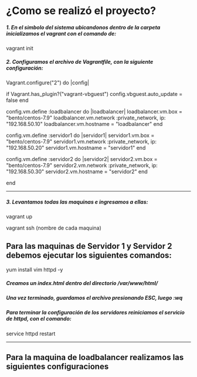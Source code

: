 <h1> ¿Como se realizó el proyecto? </h1>
<h5> 1. En el simbolo del sistema ubicandonos dentro de la carpeta inicializamos el vagrant con el comando de:</h5>
<p>vagrant init </p>
<h5> 2. Configuramos el archivo de Vagrantfile, con la siguiente configuración:</h5>
<p> Vagrant.configure("2") do |config|

  if Vagrant.has_plugin?("vagrant-vbguest")
      config.vbguest.auto_update = false 
    end

  config.vm.define :loadbalancer do |loadbalancer|
  loadbalancer.vm.box = "bento/centos-7.9"
  loadbalancer.vm.network :private_network, ip: "192.168.50.10"
  loadbalancer.vm.hostname = "loadbalancer"
  end

  config.vm.define :servidor1 do |servidor1|
  servidor1.vm.box = "bento/centos-7.9"
  servidor1.vm.network :private_network, ip: "192.168.50.20"
  servidor1.vm.hostname = "servidor1"
  end

  config.vm.define :servidor2 do |servidor2|
  servidor2.vm.box = "bento/centos-7.9"
  servidor2.vm.network :private_network, ip: "192.168.50.30"
  servidor2.vm.hostname = "servidor2"
  end

  end </p>
  
  ---------------------------------------------------------------------------------------------------------------------
  <h5> 3. Levantamos todas las maquinas e ingresamos a ellas:</h5>
  <p> vagrant up </p>
  <p> vagrant ssh (nombre de cada maquina) </p>
  
  <h2> Para las maquinas de Servidor 1 y Servidor 2  debemos ejecutar los siguientes comandos:</h2>
  <p> yum install vim httpd -y </p>
  
  <h5> Creamos un index.html dentro del directorio /var/www/html/ <h5>
  <p> Una vez terminado, guardamos el archivo presionando ESC, luego :wq </p>
  
  <h5> Para terminar la configuración de los servidores reiniciamos el servicio de httpd, con el comando: </h5>
  <p> service httpd restart </p>
  
  ----------------------------------------------------------------------------------------------------------------------
  <h2> Para la maquina de loadbalancer  realizamos las siguientes configuraciones <h2>
    
